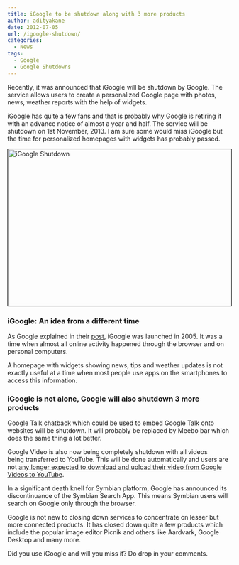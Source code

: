 ```yaml
---
title: iGoogle to be shutdown along with 3 more products
author: adityakane
date: 2012-07-05
url: /igoogle-shutdown/
categories:
  - News
tags:
  - Google
  - Google Shutdowns
---
```

Recently, it was announced that iGoogle will be shutdown by Google. The service allows users to create a personalized Google page with photos, news, weather reports with the help of widgets.

iGoogle has quite a few fans and that is probably why Google is retiring it with an advance notice of almost a year and half. The service will be shutdown on 1st November, 2013. I am sure some would miss iGoogle but the time for personalized homepages with widgets has probably passed.

[<img class="alignnone size-full wp-image-59313" style="border: 1px solid black;" title="iGoogle_shutdown" src="http://cdn.devilsworkshop.org/files/2012/07/iGoogle_shutdown.png" alt="iGoogle Shutdown" width="550" height="353" />][1]

### iGoogle: An idea from a different time

As Google explained in their <a href="http://googleblog.blogspot.in/2012/07/spring-cleaning-in-summer.html" onclick="_gaq.push(['_trackEvent', 'outbound-article', 'http://googleblog.blogspot.in/2012/07/spring-cleaning-in-summer.html', 'post']);" >post</a>, iGoogle was launched in 2005. It was a time when almost all online activity happened through the browser and on personal computers.

A homepage with widgets showing news, tips and weather updates is not exactly useful at a time when most people use apps on the smartphones to access this information.

### iGoogle is not alone, Google will also shutdown 3 more products

Google Talk chatback which could be used to embed Google Talk onto websites will be shutdown. It will probably be replaced by Meebo bar which does the same thing a lot better.

Google Video is also now being completely shutdown with all videos being transferred to YouTube. This will be done automatically and users are not [any longer expected to download and upload their video from Google Videos to YouTube][2].

In a significant death knell for Symbian platform, Google has announced its discontinuance of the Symbian Search App. This means Symbian users will search on Google only through the browser.

Google is not new to closing down services to concentrate on lesser but more connected products. It has closed down quite a few products which include the popular image editor Picnik and others like Aardvark, Google Desktop and many more.

Did you use iGoogle and will you miss it? Do drop in your comments.

 [1]: http://cdn.devilsworkshop.org/files/2012/07/iGoogle_shutdown.png
 [2]: http://devilsworkshop.org/google-video-shutdown-moving-youtube-inconvenience/ "Moving from Google Videos to YouTube is inconvineint"
